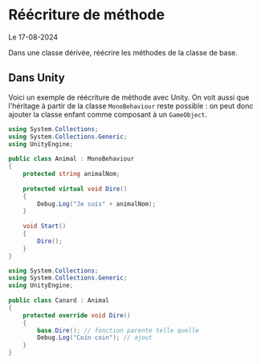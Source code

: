 # Réécriture de méthode

Le 17-08-2024

Dans une classe dérivée, réécrire les méthodes de la classe de base.

## Dans Unity

Voici un exemple de réécriture de méthode avec Unity. On voit aussi que l'héritage à partir de la classe `MonoBehaviour` reste possible : on peut donc ajouter la classe enfant comme composant à un `GameObject`.

```C#
using System.Collections;
using System.Collections.Generic;
using UnityEngine;
	
public class Animal : MonoBehaviour
{
	protected string animalNom; 
	
	protected virtual void Dire()
	{
		Debug.Log("Je suis" + animalNom);
	}
	
	void Start()
	{
		Dire();
	}
}
```

```C#
using System.Collections;
using System.Collections.Generic;
using UnityEngine;
	
public class Canard : Animal
{
	protected override void Dire()
	{
		base.Dire(); // fonction parente telle quelle
		Debug.Log("Coin coin"); // ajout
	}
}
```

